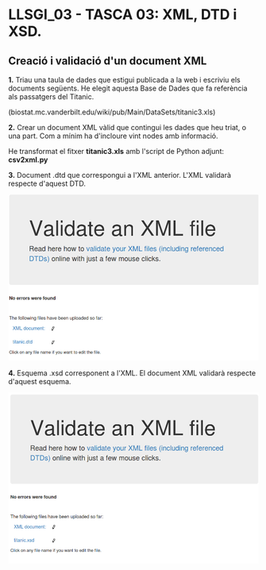  # LLSGI_03 - TASCA 03: XML, DTD i XSD.
## Creació i validació d'un document XML


**1.** Triau una taula de dades que estigui publicada a la web i escriviu els documents següents. He elegit aquesta Base de Dades que fa referència als passatgers del Titanic.

  (biostat.mc.vanderbilt.edu/wiki/pub/Main/DataSets/titanic3.xls)

**2.** Crear un document XML vàlid que contingui les dades que heu triat, o una part. Com a mínim ha d'incloure vint nodes amb informació.

  He transformat el fitxer **titanic3.xls** amb l'script de Python adjunt: **csv2xml.py**

**3.** Document .dtd que correspongui a l'XML anterior. L'XML validarà respecte d'aquest DTD.

![Validacio DTD](/Validacio_DTD.png)

**4.** Esquema .xsd corresponent a l'XML. El document XML validarà respecte d'aquest esquema.

![Validacio XSD](/Validacio_XSD.png)
